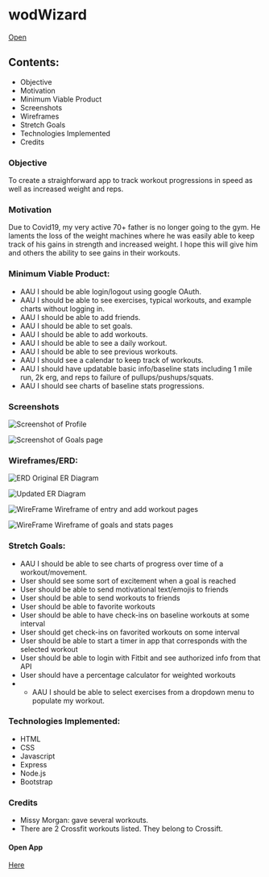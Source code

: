 # wodWizard
[Open](https://wodwizard.herokuapp.com/)

## Contents:
* Objective
* Motivation
* Minimum Viable Product
* Screenshots
* Wireframes
* Stretch Goals
* Technologies Implemented
* Credits


### Objective
To create a straighforward app to track workout progressions in speed as well as increased weight and reps.

### Motivation
Due to Covid19, my very active 70+ father is no longer going to the gym. He laments the loss of the weight machines where he was easily able to keep track of his gains in strength and increased weight. I hope this will give him and others the ability to see gains in their workouts.

### Minimum Viable Product:
* AAU I should be able login/logout using google OAuth.
* AAU I should be able to see exercises, typical workouts, and example charts without logging in.
* AAU I should be able to add friends.
* AAU I should be able to set goals.
* AAU I should be able to add workouts.
* AAU I should be able to see a daily workout.
* AAU I should be able to see previous workouts.
* AAU I should see a calendar to keep track of workouts.
* AAU I should have updatable basic info/baseline stats including 1 mile run, 2k erg, and reps to failure of pullups/pushups/squats.
* AAU I should see charts of baseline stats progressions.


### Screenshots
![Screenshot of Profile](./public/images/profile.png)


![Screenshot of Goals page](./public/images/goals.png)


### Wireframes/ERD:
![ERD](./public/resources/ERD-2.png)
Original ER Diagram


![Updated ER Diagram](./public/resources/ERD-2Updated.png)


![WireFrame](./public/resources/Wireframe2-Entry-Add-Workout.png)
Wireframe of entry and add workout pages


![WireFrame](./public/resources/Wireframe2-Todays-Workout-Stats.png)
Wireframe of goals and stats pages


### Stretch Goals:
* AAU I should be able to see charts of progress over time of a workout/movement.
* User should see some sort of excitement when a goal is reached
* User should be able to send motivational text/emojis to friends
* User should be able to send workouts to friends
* User should be able to favorite workouts
* User should be able to have check-ins on baseline workouts at some interval
* User should get check-ins on favorited workouts on some interval
* User should be able to start a timer in app that corresponds with the selected workout
* User should be able to login with Fitbit and see authorized info from that API
* User should have a percentage calculator for weighted workouts
* * AAU I should be able to select exercises from a dropdown menu to populate my workout.

### Technologies Implemented:
* HTML
* CSS
* Javascript
* Express
* Node.js
* Bootstrap

### Credits
* Missy Morgan: gave several workouts.
* There are 2 Crossfit workouts listed. They belong to Crossift.

#### Open App
[Here](https://wodwizard.herokuapp.com/)
